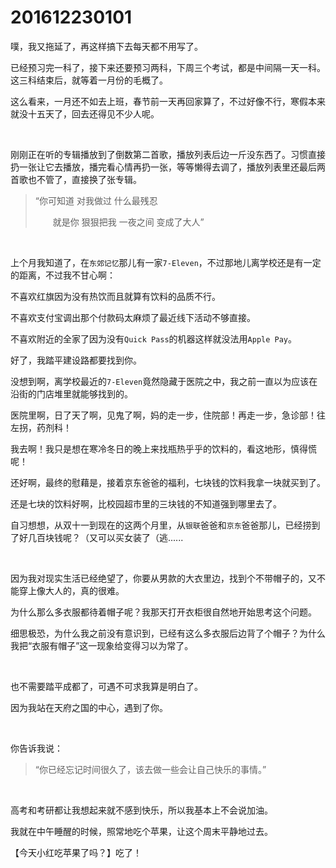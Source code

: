 # 201612230101

噗，我又拖延了，再这样搞下去每天都不用写了。

已经预习完一科了，接下来还要预习两科，下周三个考试，都是中间隔一天一科。这三科结束后，就等着一月份的毛概了。

这么看来，一月还不如去上班，春节前一天再回家算了，不过好像不行，寒假本来就没十五天了，回去还得见不少人呢。

<br/>

刚刚正在听的专辑播放到了倒数第二首歌，播放列表后边一斤没东西了。习惯直接扔一张让它去播放，播完看心情再扔一张，等等懒得去调了，播放列表里还最后两首歌也不管了，直接换了张专辑。

> “你可知道 对我做过 什么最残忍
>
> 　　就是你 狠狠把我 一夜之间 变成了大人”

<br/>

上个月我知道了，在`东郊记忆`那儿有一家`7-Eleven`，不过那地儿离学校还是有一定的距离，不过我不甘心啊：

不喜欢红旗因为没有热饮而且就算有饮料的品质不行。

不喜欢支付宝调出那个付款码太麻烦了最近线下活动不够直接。

不喜欢附近的全家了因为没有`Quick Pass`的机器这样就没法用`Apple Pay`。

好了，我踏平建设路都要找到你。

没想到啊，离学校最近的`7-Eleven`竟然隐藏于医院之中，我之前一直以为应该在沿街的门店堆里就能够找到的。

医院里啊，日了天了啊，见鬼了啊，妈的走一步，住院部！再走一步，急诊部！往左拐，药剂科！

我去啊！我只是想在寒冷冬日的晚上来找瓶热乎乎的饮料的，看这地形，慎得慌呢！

还好啊，最终的慰藉是，接着京东爸爸的福利，七块钱的饮料我拿一块就买到了。

还是七块的饮料好啊，比校园超市里的三块钱的不知道强到哪里去了。

自习想想，从双十一到现在的这两个月里，从`银联`爸爸和`京东`爸爸那儿，已经捞到了好几百块钱呢？（又可以买女装了（逃......

<br/>

因为我对现实生活已经绝望了，你要从男款的大衣里边，找到个不带帽子的，又不能穿上像大人的，真的很难。

为什么那么多衣服都待着帽子呢？我那天打开衣柜很自然地开始思考这个问题。

细思极恐，为什么我之前没有意识到，已经有这么多衣服后边背了个帽子？为什么我把“衣服有帽子”这一现象给变得习以为常了。

<br/>

也不需要踏平成都了，可遇不可求我算是明白了。

因为我站在天府之国的中心，遇到了你。

<br/>

你告诉我说：

> “你已经忘记时间很久了，该去做一些会让自己快乐的事情。”

<br/>

高考和考研都让我想起来就不感到快乐，所以我基本上不会说加油。

我就在中午睡醒的时候，照常地吃个苹果，让这个周末平静地过去。

【今天小红吃苹果了吗？】吃了！



